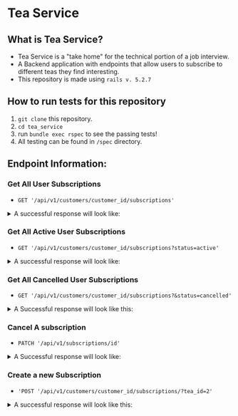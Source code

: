 # Tea Service

## What is Tea Service?
- Tea Service is a "take home" for the technical portion of a job interview.
- A Backend application with endpoints that allow users to subscribe to different teas they find interesting.
- This repository is made using `rails v. 5.2.7`

## How to run tests for this repository
1. `git clone` this repository.
2. `cd tea_service`
3. run `bundle exec rspec` to see the passing tests!
4. All testing can be found in `/spec` directory.

## Endpoint Information:

### Get All User Subscriptions
- `GET '/api/v1/customers/customer_id/subscriptions'`
<details>
  <summary>A successful response will look like:</summary>
  
```json
{
    "data": [
        {
            "id": "1",
            "type": "subscription",
            "attributes": {
                "id": 1,
                "title": "Earl Grey",
                "price": 10.0,
                "status": "active",
                "frequency": "biweekly"
            }
        },
        {
            "id": "2",
            "type": "subscription",
            "attributes": {
                "id": 2,
                "title": "Green",
                "price": 10.0,
                "status": "active",
                "frequency": "biweekly"
            }
        }
}
```
  
</details>

### Get All Active User Subscriptions
- `GET '/api/v1/customers/customer_id/subscriptions?status=active'`

<details>
  <summary>A successful response will look like:</summary>
  
```json
{
    "data": [
        {
            "id": "1",
            "type": "subscription",
            "attributes": {
                "id": 1,
                "title": "Earl Grey",
                "price": 10.0,
                "status": "active",
                "frequency": "biweekly"
            }
        },
        {
            "id": "2",
            "type": "subscription",
            "attributes": {
                "id": 2,
                "title": "Green",
                "price": 10.0,
                "status": "active",
                "frequency": "biweekly"
            }
        }
}
```
  
</details>

### Get All Cancelled User Subscriptions
- `GET '/api/v1/customers/customer_id/subscriptions?&status=cancelled'`

<details>
  <summary>A Successful response will look like this:</summary>
  
```json
{
    "data": [
        {
            "id": "1",
            "type": "subscription",
            "attributes": {
                "id": 1,
                "title": "Earl Grey",
                "price": 10.0,
                "status": "cancelled",
                "frequency": "biweekly"
            }
        },
        {
            "id": "6",
            "type": "subscription",
            "attributes": {
                "id": 6,
                "title": "Green",
                "price": 10.0,
                "status": "cancelled",
                "frequency": "biweekly"
            }
        }
    ]
}
```
  
</details>

### Cancel A subscription
- `PATCH '/api/v1/subscriptions/id'`

<details>
  <summary>A Successful response will look like:</summary>
  
```json
{
    "data": {
        "id": "1",
        "type": "subscription",
        "attributes": {
            "id": 1,
            "title": "Earl Grey",
            "price": 10.0,
            "status": "cancelled",
            "frequency": "biweekly"
        }
    }
}
```
  
</details>

### Create a new Subscription
- `'POST '/api/v1/customers/customer_id/subscriptions/?tea_id=2'`

<details>
  <summary>A successful response will look like this:</summary>
  
```json
{
    "data": {
        "id": "8",
        "type": "subscription",
        "attributes": {
            "id": 2,
            "title": "Green",
            "price": 10.0,
            "status": "active",
            "frequency": "biweekly"
        }
    }
}
```

[![Run in Postman](https://run.pstmn.io/button.svg)](https://app.getpostman.com/run-collection/90fcbcf72d555bcbc462?action=collection%2Fimport)

## Database Design Schema
<img width="725" alt="Screen Shot 2022-04-20 at 10 30 25 AM" src="https://user-images.githubusercontent.com/69736499/164280862-e0411530-e22f-42f3-8c6e-4d7473027d1e.png">

